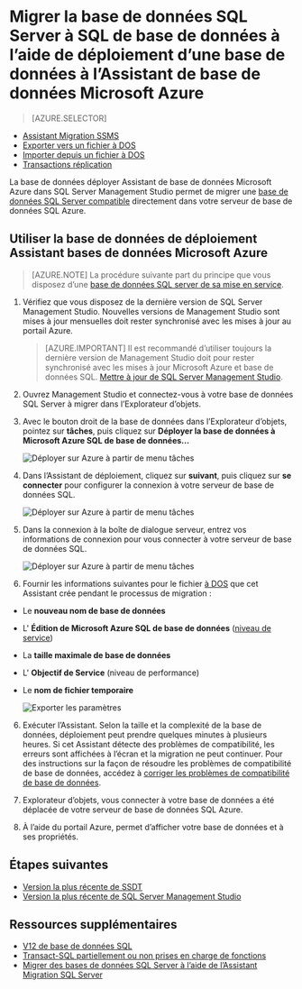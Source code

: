 <properties
   pageTitle="Migrer la base de données SQL Server à SQL de base de données à l’aide de déploiement d’une base de données à l’Assistant de base de données Microsoft Azure | Microsoft Azure"
   description="Base de données de SQL Microsoft Azure, migration de base de données, l’Assistant de base de données Microsoft Azure"
   services="sql-database"
   documentationCenter=""
   authors="CarlRabeler"
   manager="jhubbard"
   editor=""/>

<tags
   ms.service="sql-database"
   ms.devlang="NA"
   ms.topic="article"
   ms.tgt_pltfrm="NA"
   ms.workload="sqldb-migrate"
   ms.date="08/24/2016"
   ms.author="carlrab"/>

# <a name="migrate-sql-server-database-to-sql-database-using-deploy-database-to-microsoft-azure-database-wizard"></a>Migrer la base de données SQL Server à SQL de base de données à l’aide de déploiement d’une base de données à l’Assistant de base de données Microsoft Azure


> [AZURE.SELECTOR]
- [Assistant Migration SSMS](sql-database-cloud-migrate-compatible-using-ssms-migration-wizard.md)
- [Exporter vers un fichier à DOS](sql-database-cloud-migrate-compatible-export-bacpac-ssms.md)
- [Importer depuis un fichier à DOS](sql-database-cloud-migrate-compatible-import-bacpac-ssms.md)
- [Transactions réplication](sql-database-cloud-migrate-compatible-using-transactional-replication.md)

La base de données déployer Assistant de base de données Microsoft Azure dans SQL Server Management Studio permet de migrer une [base de données SQL Server compatible](sql-database-cloud-migrate.md) directement dans votre serveur de base de données SQL Azure.

## <a name="use-the-deploy-database-to-microsoft-azure-database-wizard"></a>Utiliser la base de données de déploiement Assistant bases de données Microsoft Azure

> [AZURE.NOTE] La procédure suivante part du principe que vous disposez d’une [base de données SQL server de sa mise en service](https://azure.microsoft.com/documentation/learning-paths/sql-database-training-learn-sql-database/).

1. Vérifiez que vous disposez de la dernière version de SQL Server Management Studio. Nouvelles versions de Management Studio sont mises à jour mensuelles doit rester synchronisé avec les mises à jour au portail Azure.

    > [AZURE.IMPORTANT] Il est recommandé d’utiliser toujours la dernière version de Management Studio doit pour rester synchronisé avec les mises à jour Microsoft Azure et base de données SQL. [Mettre à jour de SQL Server Management Studio](https://msdn.microsoft.com/library/mt238290.aspx).

2. Ouvrez Management Studio et connectez-vous à votre base de données SQL Server à migrer dans l’Explorateur d’objets.
3. Avec le bouton droit de la base de données dans l’Explorateur d’objets, pointez sur **tâches**, puis cliquez sur **Déployer la base de données à Microsoft Azure SQL de base de données...**

    ![Déployer sur Azure à partir de menu tâches](./media/sql-database-cloud-migrate/MigrateUsingDeploymentWizard01.png)

4.  Dans l’Assistant de déploiement, cliquez sur **suivant**, puis cliquez sur **se connecter** pour configurer la connexion à votre serveur de base de données SQL.

    ![Déployer sur Azure à partir de menu tâches](./media/sql-database-cloud-migrate/MigrateUsingDeploymentWizard002.png)

5. Dans la connexion à la boîte de dialogue serveur, entrez vos informations de connexion pour vous connecter à votre serveur de base de données SQL.

    ![Déployer sur Azure à partir de menu tâches](./media/sql-database-cloud-migrate/MigrateUsingDeploymentWizard00.png)

5.  Fournir les informations suivantes pour le fichier [à DOS](https://msdn.microsoft.com/library/ee210546.aspx#Anchor_4) que cet Assistant crée pendant le processus de migration :

 - Le **nouveau nom de base de données** 
 - L' **Édition de Microsoft Azure SQL de base de données** ([niveau de service](sql-database-service-tiers.md))
 - La **taille maximale de base de données**
 - L' **Objectif de Service** (niveau de performance)
 - Le **nom de fichier temporaire**  

    ![Exporter les paramètres](./media/sql-database-cloud-migrate/MigrateUsingDeploymentWizard02.png)

6.  Exécuter l’Assistant. Selon la taille et la complexité de la base de données, déploiement peut prendre quelques minutes à plusieurs heures. Si cet Assistant détecte des problèmes de compatibilité, les erreurs sont affichées à l’écran et la migration ne peut continuer. Pour des instructions sur la façon de résoudre les problèmes de compatibilité de base de données, accédez à [corriger les problèmes de compatibilité de base de données](sql-database-cloud-migrate-fix-compatibility-issues.md).

7.  Explorateur d’objets, vous connecter à votre base de données a été déplacée de votre serveur de base de données SQL Azure.
8.  À l’aide du portail Azure, permet d’afficher votre base de données et à ses propriétés.

## <a name="next-steps"></a>Étapes suivantes

- [Version la plus récente de SSDT](https://msdn.microsoft.com/library/mt204009.aspx)
- [Version la plus récente de SQL Server Management Studio](https://msdn.microsoft.com/library/mt238290.aspx)

## <a name="additional-resources"></a>Ressources supplémentaires

- [V12 de base de données SQL](sql-database-v12-whats-new.md)
- [Transact-SQL partiellement ou non prises en charge de fonctions](sql-database-transact-sql-information.md)
- [Migrer des bases de données SQL Server à l’aide de l’Assistant Migration SQL Server](http://blogs.msdn.com/b/ssma/)
